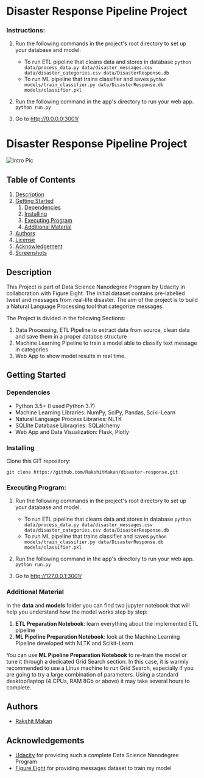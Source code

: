 # Disaster Response Pipeline Project

### Instructions:
1. Run the following commands in the project's root directory to set up your database and model.

    - To run ETL pipeline that cleans data and stores in database
        `python data/process_data.py data/disaster_messages.csv data/disaster_categories.csv data/DisasterResponse.db`
    - To run ML pipeline that trains classifier and saves
        `python models/train_classifier.py data/DisasterResponse.db models/classifier.pkl`

2. Run the following command in the app's directory to run your web app.
    `python run.py`

3. Go to http://0.0.0.0:3001/


# Disaster Response Pipeline Project

![Intro Pic](screenshots/intro.png)

## Table of Contents
1. [Description](#description)
2. [Getting Started](#getting_started)
	1. [Dependencies](#dependencies)
	2. [Installing](#installing)
	3. [Executing Program](#executing)
	4. [Additional Material](#material)
3. [Authors](#authors)
4. [License](#license)
5. [Acknowledgement](#acknowledgement)
6. [Screenshots](#screenshots)

<a name="descripton"></a>
## Description

This Project is part of Data Science Nanodegree Program by Udacity in collaboration with Figure Eight.
The initial dataset contains pre-labelled tweet and messages from real-life disaster. 
The aim of the project is to build a Natural Language Processing tool that categorize messages.

The Project is divided in the following Sections:

1. Data Processing, ETL Pipeline to extract data from source, clean data and save them in a proper databse structure
2. Machine Learning Pipeline to train a model able to classify text message in categories
3. Web App to show model results in real time. 

<a name="getting_started"></a>
## Getting Started

<a name="dependencies"></a>
### Dependencies
* Python 3.5+ (I used Python 3.7)
* Machine Learning Libraries: NumPy, SciPy, Pandas, Sciki-Learn
* Natural Language Process Libraries: NLTK
* SQLlite Database Libraqries: SQLalchemy
* Web App and Data Visualization: Flask, Plotly

<a name="installing"></a>
### Installing
Clone this GIT repository:
```
git clone https://github.com/RakshitMakan/disaster-response.git
```
<a name="executing"></a>
### Executing Program:
1. Run the following commands in the project's root directory to set up your database and model.

    - To run ETL pipeline that cleans data and stores in database
        `python data/process_data.py data/disaster_messages.csv data/disaster_categories.csv data/DisasterResponse.db`
    - To run ML pipeline that trains classifier and saves
        `python models/train_classifier.py data/DisasterResponse.db models/classifier.pkl`

2. Run the following command in the app's directory to run your web app.
    `python run.py`

3. Go to http://127.0.0.1:3001/

<a name="material"></a>
### Additional Material

In the **data** and **models** folder you can find two jupyter notebook that will help you understand how the model works step by step:
1. **ETL Preparation Notebook**: learn everything about the implemented ETL pipeline
2. **ML Pipeline Preparation Notebook**: look at the Machine Learning Pipeline developed with NLTK and Scikit-Learn

You can use **ML Pipeline Preparation Notebook** to re-train the model or tune it through a dedicated Grid Search section.
In this case, it is warmly recommended to use a Linux machine to run Grid Search, especially if you are going to try a large combination of parameters.
Using a standard desktop/laptop (4 CPUs, RAM 8Gb or above) it may take several hours to complete. 

<a name="authors"></a>
## Authors

* [Rakshit Makan](https://github.com/RakshitMakan)


<a name="acknowledgement"></a>
## Acknowledgements

* [Udacity](https://www.udacity.com/) for providing such a complete Data Science Nanodegree Program
* [Figure Eight](https://www.figure-eight.com/) for providing messages dataset to train my model


